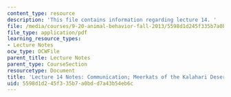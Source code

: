 ```yaml
---
content_type: resource
description: 'This file contains information regarding lecture 14. '
file: /media/courses/9-20-animal-behavior-fall-2013/5598d1d245f335b7a0bdd7a43b54eb6c_MIT9_20F13_Lec14.pdf
file_type: application/pdf
learning_resource_types:
- Lecture Notes
ocw_type: OCWFile
parent_title: Lecture Notes
parent_type: CourseSection
resourcetype: Document
title: 'Lecture 14 Notes: Communication; Meerkats of the Kalahari Desert'
uid: 5598d1d2-45f3-35b7-a0bd-d7a43b54eb6c
---
```

